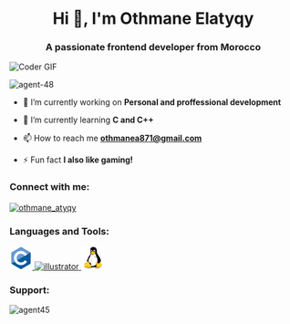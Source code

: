 <h1 align="center">Hi 👋, I'm Othmane Elatyqy</h1>
<h3 align="center">A passionate frontend developer from Morocco</h3>

<img alt="Coder GIF" height=250 width=350 src="https://physicsgurukul.files.wordpress.com/2019/02/character-1.gif" />
<br>



<p align="left"> <img src="https://komarev.com/ghpvc/?username=agent-48&label=Profile%20views&color=0e75b6&style=flat" alt="agent-48" /> </p>

- 🔭 I’m currently working on **Personal and proffessional development**

- 🌱 I’m currently learning **C and C++**

- 📫 How to reach me **othmanea871@gmail.com**

- ⚡ Fun fact **I also like gaming!**

<h3 align="left">Connect with me:</h3>
<p align="left">
<a href="https://instagram.com/othmane_atyqy" target="blank"><img align="center" src="https://raw.githubusercontent.com/rahuldkjain/github-profile-readme-generator/master/src/images/icons/Social/instagram.svg" alt="othmane_atyqy" height="30" width="40" /></a>
</p>

<h3 align="left">Languages and Tools:</h3>
<p align="left"> <a href="https://www.cprogramming.com/" target="_blank" rel="noreferrer"> <img src="https://raw.githubusercontent.com/devicons/devicon/master/icons/c/c-original.svg" alt="c" width="40" height="40"/> </a> <a href="https://www.adobe.com/in/products/illustrator.html" target="_blank" rel="noreferrer"> <img src="https://www.vectorlogo.zone/logos/adobe_illustrator/adobe_illustrator-icon.svg" alt="illustrator" width="40" height="40"/> </a> <a href="https://www.linux.org/" target="_blank" rel="noreferrer"> <img src="https://raw.githubusercontent.com/devicons/devicon/master/icons/linux/linux-original.svg" alt="linux" width="40" height="40"/> </a> </p>

<h3 align="left">Support:</h3>
<p><a href="https://www.buymeacoffee.com/agent45"> <img align="left" src="https://cdn.buymeacoffee.com/buttons/v2/default-yellow.png" height="50" width="210" alt="agent45" /></a></p><br><br>
